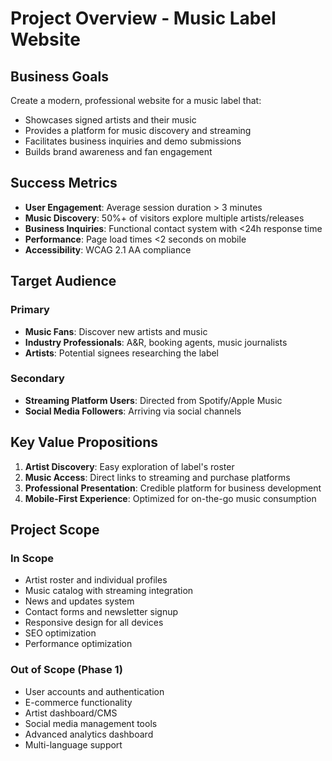 # Project Overview - Music Label Website

## Business Goals
Create a modern, professional website for a music label that:
- Showcases signed artists and their music
- Provides a platform for music discovery and streaming
- Facilitates business inquiries and demo submissions
- Builds brand awareness and fan engagement

## Success Metrics
- **User Engagement**: Average session duration > 3 minutes
- **Music Discovery**: 50%+ of visitors explore multiple artists/releases
- **Business Inquiries**: Functional contact system with <24h response time
- **Performance**: Page load times <2 seconds on mobile
- **Accessibility**: WCAG 2.1 AA compliance

## Target Audience
### Primary
- **Music Fans**: Discover new artists and music
- **Industry Professionals**: A&R, booking agents, music journalists
- **Artists**: Potential signees researching the label

### Secondary
- **Streaming Platform Users**: Directed from Spotify/Apple Music
- **Social Media Followers**: Arriving via social channels

## Key Value Propositions
1. **Artist Discovery**: Easy exploration of label's roster
2. **Music Access**: Direct links to streaming and purchase platforms
3. **Professional Presentation**: Credible platform for business development
4. **Mobile-First Experience**: Optimized for on-the-go music consumption

## Project Scope
### In Scope
- Artist roster and individual profiles
- Music catalog with streaming integration
- News and updates system
- Contact forms and newsletter signup
- Responsive design for all devices
- SEO optimization
- Performance optimization

### Out of Scope (Phase 1)
- User accounts and authentication
- E-commerce functionality
- Artist dashboard/CMS
- Social media management tools
- Advanced analytics dashboard
- Multi-language support